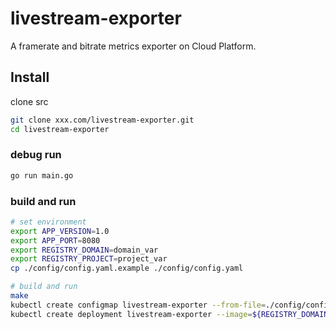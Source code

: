 # livestream-exporter

A framerate and bitrate metrics exporter on Cloud Platform.

## Install

clone src
```bash
git clone xxx.com/livestream-exporter.git
cd livestream-exporter

```

### debug run
```bash
go run main.go
```

### build and run

```bash
# set environment
export APP_VERSION=1.0
export APP_PORT=8080
export REGISTRY_DOMAIN=domain_var
export REGISTRY_PROJECT=project_var
cp ./config/config.yaml.example ./config/config.yaml

# build and run
make
kubectl create configmap livestream-exporter --from-file=./config/config.yaml
kubectl create deployment livestream-exporter --image=${REGISTRY_DOMAIN}/${REGISTRY_PROJECT}/livestream-exporter:${APP_VERSION} -r 1
```
